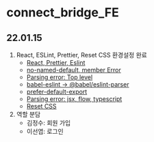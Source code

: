 # connect_bridge_FE

## 22.01.15

1. React, ESLint, Prettier, Reset CSS 환경설정 완료
   - [React, Prettier, Eslint](https://wooogy-egg.tistory.com/40)
   - [no-named-default, member Error](https://stackoverflow.com/questions/52894609/babel-es-lint-parse-errors-in-imported-module-cannot-find-module-parse-with)
   - [Parsing error: Top level](https://stackoverflow.com/questions/52894609/babel-es-lint-parse-errors-in-imported-module-cannot-find-module-parse-with)
   - [babel-eslint -> @babel/eslint-parser](https://github.com/standard/standard/issues/1601)
   - [prefer-default-export](https://stackoverflow.com/questions/52627477/eslint-prefer-default-export-import-prefer-default-export)
   - [Parsing error: jsx, flow, typescript](https://stackoverflow.com/questions/68677437/eslint-parsing-error-this-experimental-syntax-requires-enabling-one-of-the-fol)
   - [Reset CSS](https://domdom.tistory.com/57)
2. 역할 분담
   - 김정수: 회원 가입
   - 이선엽: 로그인
